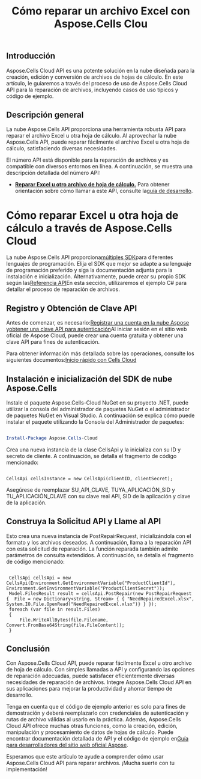 ﻿---
title: Cómo reparar un archivo Excel con Aspose.Cells Clou
linktitle: Cómo reparar un archivo Excel
type: docs
url: /es/how-to-repair-excel-file
description: Cómo reparar Excel u otro archivo de hoja de cálculo con Aspose.Cells Cloud
weight: 10
kwords: Excel, Office Cloud, REST API, Hoja de cálculo, PDF, CSV, Json, Markdown, Cómo reparar Excel u otro archivo de hoja de cálculo a través de Aspose.Cells Cloud
---
## Introducción

Aspose.Cells Cloud API es una potente solución en la nube diseñada para la creación, edición y conversión de archivos de hojas de cálculo. En este artículo, le guiaremos a través del proceso de uso de Aspose.Cells Cloud API para la reparación de archivos, incluyendo casos de uso típicos y código de ejemplo.

## Descripción general

La nube Aspose.Cells API proporciona una herramienta robusta API para reparar el archivo Excel u otra hoja de cálculo. Al aprovechar la nube Aspose.Cells API, puede reparar fácilmente el archivo Excel u otra hoja de cálculo, satisfaciendo diversas necesidades.

El número API está disponible para la reparación de archivos y es compatible con diversos entornos en línea. A continuación, se muestra una descripción detallada del número API:

- **[Reparar Excel u otro archivo de hoja de cálculo.](https://reference.aspose.cloud/cells/#/LightCells/PostRepair)** Para obtener orientación sobre cómo llamar a este API, consulte la[guía de desarrollo](https://docs.aspose.cloud/cells/repair/).

# Cómo reparar Excel u otra hoja de cálculo a través de Aspose.Cells Cloud

 La nube Aspose.Cells API proporciona[múltiples SDK](https://github.com/aspose-cells-cloud)para diferentes lenguajes de programación. Elija el SDK que mejor se adapte a su lenguaje de programación preferido y siga la documentación adjunta para la instalación e inicialización. Alternativamente, puede crear su propio SDK según las[Referencia API](https://reference.aspose.cloud/cells/)En esta sección, utilizaremos el ejemplo C# para detallar el proceso de reparación de archivos.

## Registro y Obtención de Clave API

 Antes de comenzar, es necesario:[Registrar una cuenta en la nube Aspose](https://id.containerize.com/signup) y[obtener una clave API para autenticación](https://dashboard.aspose.cloud/applications)Al iniciar sesión en el sitio web oficial de Aspose Cloud, puede crear una cuenta gratuita y obtener una clave API para fines de autenticación.

 Para obtener información más detallada sobre las operaciones, consulte los siguientes documentos:[Inicio rápido con Cells Cloud](https://docs.aspose.cloud/cells/quickstart/)

## Instalación e inicialización del SDK de nube Aspose.Cells

Instale el paquete Aspose.Cells-Cloud NuGet en su proyecto .NET, puede utilizar la consola del administrador de paquetes NuGet o el administrador de paquetes NuGet en Visual Studio.
A continuación se explica cómo puede instalar el paquete utilizando la Consola del Administrador de paquetes:

```Powershell

Install-Package Aspose.Cells-Cloud

```

Crea una nueva instancia de la clase CellsApi y la inicializa con su ID y secreto de cliente. A continuación, se detalla el fragmento de código mencionado:

```CSharp

CellsApi cellsInstance = new CellsApi(clientID, clientSecret);

```

Asegúrese de reemplazar SU_API_CLAVE, TUYA_APLICACIÓN_SID y TU_APLICACIÓN_CLAVE con su clave real API, SID de la aplicación y clave de la aplicación.

## Construya la Solicitud API y Llame al API

Esto crea una nueva instancia de PostRepairRequest, inicializándola con el formato y los archivos deseados. A continuación, llama a la reparación API con esta solicitud de reparación. La función reparada también admite parámetros de consulta extendidos. A continuación, se detalla el fragmento de código mencionado:

```CSharp

 CellsApi cellsApi = new CellsApi(Environment.GetEnvironmentVariable("ProductClientId"), Environment.GetEnvironmentVariable("ProductClientSecret"));
 Model.FilesResult result = cellsApi.PostRepair(new PostRepairRequest {  File = new Dictionary<string, Stream> { { "NeedRepairedExcel.xlsx", System.IO.File.OpenRead("NeedRepairedExcel.xlsx")} } });
 foreach (var file in result.Files)
 {
     File.WriteAllBytes(file.Filename, Convert.FromBase64String(file.FileContent));
 }

```

## Conclusión

Con Aspose.Cells Cloud API, puede reparar fácilmente Excel u otro archivo de hoja de cálculo. Con simples llamadas a API y configurando las opciones de reparación adecuadas, puede satisfacer eficientemente diversas necesidades de reparación de archivos. Integre Aspose.Cells Cloud API en sus aplicaciones para mejorar la productividad y ahorrar tiempo de desarrollo.

 Tenga en cuenta que el código de ejemplo anterior es solo para fines de demostración y deberá reemplazarlo con credenciales de autenticación y rutas de archivo válidas al usarlo en la práctica. Además, Aspose.Cells Cloud API ofrece muchas otras funciones, como la creación, edición, manipulación y procesamiento de datos de hojas de cálculo. Puede encontrar documentación detallada de API y el código de ejemplo en[Guía para desarrolladores del sitio web oficial Aspose](/developer-guide/).

Esperamos que este artículo te ayude a comprender cómo usar Aspose.Cells Cloud API para reparar archivos. ¡Mucha suerte con tu implementación!
